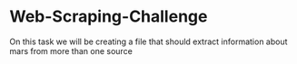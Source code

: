 # Web-Scraping-Challenge
On this task we will be creating a file that should extract information about mars from more than one source
